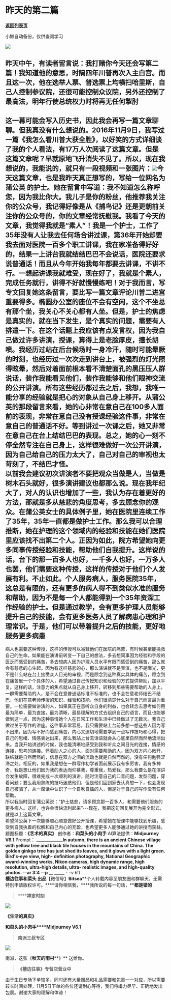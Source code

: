 # 昨天的第二篇

[**返回列表页**](/gzh/槽边往事)

小懒自动备份，仅供查阅学习

![](https://mmbiz.qpic.cn/mmbiz_jpg/Ia6gU9JNtkpYJJB4VqCftFChCaRKXQn3o56ngwZ0MxzWicUliciblB5kCibOMIDoMlxbr2CY1tpfpaojB6MNYs01kg/640?wx_fmt=jpeg&from;=appmsg)

昨天中午，有读者留言说：我打赌你今天还会写第二篇！我知道他的意思，时隔四年川普再次入主白宫。而且这一次，他在选举人票、普选票上均横扫哈里斯，自己人控制参议院，还很可能控制众议院，另外还控制了最高法，明年行使总统权力时将再无任何掣肘
---
这一幕可能会写入历史书，因此我会再写一篇文章聊聊。但我真没有什么想说的。2016年11月9日，我写过一篇《我怎么看川普大获全胜》，以好笑的方式详细谈了我的个人看法，有17万人次阅读了这篇文章。但是这篇文章呢？早就原地飞升消失不见了。所以，现在我想说的，我能说的，就只有一段视频和一张图片：![](https://mmbiz.qpic.cn/mmbiz_jpg/Ia6gU9JNtkpYJJB4VqCftFChCaRKXQn33gEAPzuWj0KibfeGJyr1icc6m1qic3bzvCibUfStNdfm3SSuSibS9xcdDAQ/640?wx_fmt=jpeg&from;=appmsg)今天这篇文章，也是我昨天真正想写的，写给一位网名为**蒲公英**
的护士。她在留言中写道：我不知道怎么称呼您，因为我比你大。我儿子是你的粉丝，他推荐我关注你的公众号，我记得好像是从《捕鸟记》还是更朝前关注你的公众号的，你的文章经常抚慰我。我看了今天的文章，我觉得我就是“素人”！我是一个护士，工作了35年没有人让我去任何场合讲过课，第36年开始却要我去面对医院一百多个职工讲课，我在家准备得好好的，结果一上讲台我就结结巴巴不会说话，医院还要求说普通话！而且从今年开始我每年都要去讲课，不讲不行。一想起讲课我就难受，现在好了，我就是个素人，完成任务就行，讲得不好就慢慢练吧！对于我而言，写专文回复她这条留言，要比写一篇文章评论川普二进宫重要得多。椭圆办公室的座位不会有空闲，这个不坐总有那个坐，我关心不关心都有人坐。但是，护士的焦虑是真实的，就在当下发生，是个真实的问题，需要有人排遣一下。在这个话题上我应该有点发言权，因为我自己做过许多讲演，授课，算得上是老脸厚皮，擅长胡喷。我经历过站在后台候场时一身冷汗，随时可能晕厥的时刻，也经历过一次次走到讲台上，被强烈的灯光照得眩晕，然后对着面前根本看不清楚面孔的黑压压人群说话，装作我能看见他们，装作我能够和他们眼神交流的公开讲演。所有这些经历都过去之后，我想，我唯一能分享的经验就是把心的对象从自己身上移开。从蒲公英的那段留言来看，她的心非常在意自己在100多人面前的表现，非常在意自己没有授课经验这件事，非常在意自己的普通话不好。等到讲过一次课之后，她又非常在意自己在台上结结巴巴的表现。总之，她的心一刻不停全然专注在自己身上，这样很难做好一次公开讲演，因为自己给自己的压力太大了，自己对自己的审视也太苛刻了，不结巴才怪。  
以前我会建议初次讲演者不要把观众当做是人，当做是树木石头就好，很多演讲建议也都那么说。现在我年纪大了，对人的认识也增加了一些，我认为存在着更好的方法，那就是多从慈悲的角度思考，多去顾念你的观众。在蒲公英女士的具体例子里，她在医院里连续工作了35年，35年一直都是做护士工作。那么我可以合理推断，她在护理的这个领域内的经验和技能在她们医院里应该找不出第二个人。正因为如此，院方希望她向更多同事传授经验和技能，帮助他们自我提升。这样说的话，台下的那一百多人也好，一千多人也好，一万多人也罢，他们需要这种传授，这样的传授对于他们个人发展有利。不止如此。个人服务病人，服务医院35年，这总是有限的，还有更多的病人得不到类似水准的服务和帮助，因为不是每一个人都能得到一个35年资深工作经验的护士。但是通过教学，会有更多护理人员能够提升自己的技能，会有更多医务人员了解病患心理和护理常识。于是，他们可以带着提升之后的技能，更好地服务更多病患
---
病人也需要这种传授，这样的传授可以减轻他们在医院的痛苦，有时候甚至能挽救自己的生命。如果能在演讲前转变一下自己的想法，多去想同事因为经验和手段的匮乏而感受到的痛苦，多去想病人因为护理人员水平有限而感受到的痛苦，那么就会有慈悲的心生起。因为有这样慈悲的心，那么演讲就不是表演，也不是曝光，更不是什么站在台上接受众人目光的审视，而是顾念到这种真实具体的痛苦，顾念到在痛苦里一个个具体的人，希望通过自己传授知识和经验的方式提供帮助，加以平复。这样的话，注意力的焦点就从自己身上移开，转移到那些需要帮助的人身上。一群需要帮助的人，是不会在意普通话标准不标准的，也不会在意老师结巴不结巴，他们在意老师传授的知识、经验和技能，他们很清楚什么对于自己而言最为重要。一位需要做讲演的人，如果真正在意听众自身的利益，也会转念去思考如何用最为简单，最为直接，最为清晰，最易理解的方式去组织自己的语言，而且也能够做到这一点，因为这种事情她个人在日常工作和生活中已经做过了无数次。我自己做过关于写作的讲座。这件事非常容易，我只需要站上台前多想一想这些人因为写不出来，因为写不好而感到痛苦，内心又迫切地需要学到一点写作技巧和心得，把自己的思绪、情感表达出来，那么我站上台去话语就会从心底里自然而然地流淌出来。当我开始讲述的时候，我也能清晰地感受到我和听众之间目光的连接，情感的连接，思考的连接。怀着助人之心的人，面对需要帮助的人，因为双方内心敞开，联结就是自然而然的，信息在双方之间的流动也就是自然而然的，没有任何勉强涩滞之处。相反的，如果我是想在一群写作初学者面前展示我有多厉害，我有多神奇，我是想让他们因为我的表达而仰慕我，尊重我，热爱我，那么我要么是在演讲会发生故障，很难完成一次顺利的演讲，随时注意自己的口音问题，发型问题，穿着问题；要么我用熟练的技巧迷惑他们，但是他们回到家去认真想一下，也会发现自己被骗了，从一席话中认识了一个自吹自擂的人，但是对于自己的写作没有任何帮助。  
所以我当时回复蒲公英说：“护士慈悲，请多顾念那一百多人，和需要他们服务的更多病人。这样，也许会很快流利起来”---现在，我把这句回复展开为完全形式，就是以上这篇文章。  
希望蒲公英下一次能够顺心顺意做好公开授课，希望她在授课中能够找到乐趣，感受到自我执着的松解和自己内心的充盈，也希望更多人能够通过她的讲授而获益。  
题图标题：**《艺术的真实》** 创作者：**和菜头的小肉手** AI算法提供：**Midjourney V6.1** Prompt：
_______________In autumn, there is an ancient Chinese village with yellow tree
and black tile houses in the mountains of China. The golden ginkgo tree has
just shed its leaves, and it glows with a light green. Bird's-eye view, high-
definition photography, National Geographic award-winning works, Nikon
cameras, high dynamic range, high resolution, ultra-high details, ultra-
realistic images, and high-quality photos. --ar 3:4 --p__ __ _____ __-_ -v
6.1_  
**槽边往事****和菜头
出品******【微信号】****Bitsea******个人转载内容至朋友圈和群聊天，无需特别申请版权许可。****请你相信我，****我所说的每一句话，****都是错的**

> ******禅定时刻**

![](https://mmbiz.qpic.cn/mmbiz_jpg/Ia6gU9JNtkpYJJB4VqCftFChCaRKXQn3eJ15iaDYlxOsUYzGdZf1QoibAdUSISedGr9xcld87nos77bvBW261Piag/640?wx_fmt=jpeg&from;=appmsg)

**《生活的真实》**

**和菜头的小肉手****Midjourney V6.1**

> **南派三叔专区**

![](https://mmbiz.qpic.cn/mmbiz_jpg/Ia6gU9JNtkpYJJB4VqCftFChCaRKXQn3KRDUoNxDsjURjfPDCFQQvrGh0N8icpHcKGribLzYrEcnnJN4yw4N40yw/640?wx_fmt=jpeg&from;=appmsg)

南派，这张《**秋天的雨村****》** 送给你。

> **《槽边往事》专营店营业中**

由于生日专场下单较多，同时还有大量赠品和礼品需要和包裹一一对应，所以需要较长时间处理，11月5日下单的各位还请耐心等待，我们将竭力尽早、正确地发出包裹。谢谢大家的理解和体谅！  


